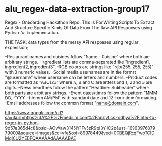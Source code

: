 # alu_regex-data-extraction-group17
Regex - Onboarding Hackathon Repo: This is For Writing Scripts To Extract And Structure Specific Kinds Of Data From The Raw API Responses using Python for implementation.

THE TASK: data types from the messy API responses using regular expression;

-Restaurant names and cuisines follow "Name - Cuisine" where both are arbitrary strings.
-Ingredient lists are comma-separated like "ingredient1, ingredient2, ingredient3".
-RGB colors are strings like "rgb(255, 255, 255)" with 3 numeric values.
-Social media usernames are in the format "@username" where username can be letters and numbers.
-Product codes are formatted as "ABC123" where A, B and C are letters and 1, 2 and 3 are digits.
-News headlines follow the pattern "Headline: Subheader" where both parts are arbitrary strings.
-Event dates/times follow the pattern "MMM DD, YYYY - hh:mm AM/PM" with standard date and 12-hour time formatting.
-Email addresses follow the common format "name@domain.com".

https://www.google.com/url?sa=i&url=https%3A%2F%2Fmedium.com%2Fanalytics-vidhya%2Fintro-to-regex-in-python-9d57e365d4c8&psig=AOvVaw3146jY1Fy5zR9pj3h1IC2p&ust=1696397687979000&source=images&cd=vfe&opi=89978449&ved=0CBEQjRxqFwoTCIDMqICU2YEDFQAAAAAdAAAAABAE
